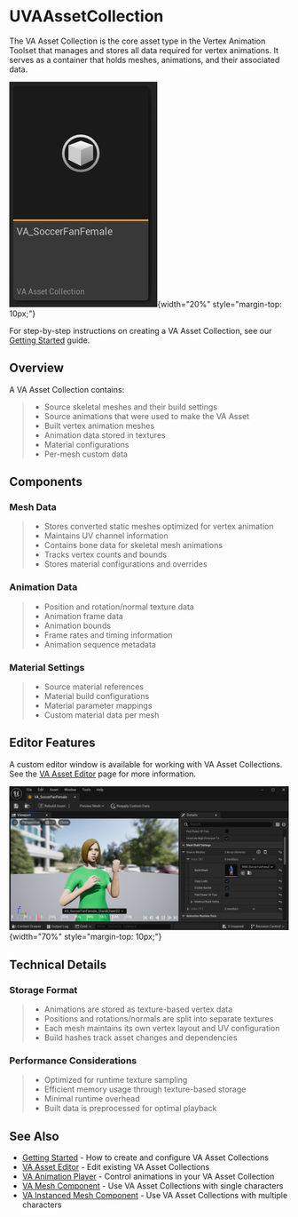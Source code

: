 # UVAAssetCollection

The VA Asset Collection is the core asset type in the Vertex Animation Toolset that manages and stores all data required for vertex animations. It serves as a container that holds meshes, animations, and their associated data.

![VA Asset Collection](assets/vaassetcollection.jpg){width="20%" style="margin-top: 10px;"}

For step-by-step instructions on creating a VA Asset Collection, see our [Getting Started](getting-started.md) guide.



## Overview

A VA Asset Collection contains:

> - Source skeletal meshes and their build settings
> - Source animations that were used to make the VA Asset
> - Built vertex animation meshes
> - Animation data stored in textures
> - Material configurations
> - Per-mesh custom data

## Components

### Mesh Data
> - Stores converted static meshes optimized for vertex animation
> - Maintains UV channel information
> - Contains bone data for skeletal mesh animations
> - Tracks vertex counts and bounds
> - Stores material configurations and overrides

### Animation Data
> - Position and rotation/normal texture data
> - Animation frame data
> - Animation bounds
> - Frame rates and timing information
> - Animation sequence metadata

### Material Settings
> - Source material references
> - Material build configurations
> - Material parameter mappings
> - Custom material data per mesh

## Editor Features

A custom editor window is available for working with VA Asset Collections. See the [VA Asset Editor](va-asset-editor.md) page for more information.

![VA Asset Collection](assets/vacollect_01.jpg){width="70%" style="margin-top: 10px;"}

## Technical Details

### Storage Format
> - Animations are stored as texture-based vertex data
> - Positions and rotations/normals are split into separate textures
> - Each mesh maintains its own vertex layout and UV configuration
> - Build hashes track asset changes and dependencies

### Performance Considerations
> - Optimized for runtime texture sampling
> - Efficient memory usage through texture-based storage
> - Minimal runtime overhead
> - Built data is preprocessed for optimal playback

## See Also

- [Getting Started](getting-started.md) - How to create and configure VA Asset Collections
- [VA Asset Editor](va-asset-editor.md) - Edit existing VA Asset Collections
- [VA Animation Player](va-animation-player.md) - Control animations in your VA Asset Collection
- [VA Mesh Component](vertex-anim-mesh-component.md) - Use VA Asset Collections with single characters
- [VA Instanced Mesh Component](vertex-anim-instanced-mesh-component.md) - Use VA Asset Collections with multiple characters
